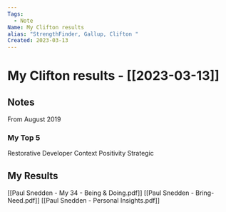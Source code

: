 ```yaml
---
Tags:
  - Note
Name: My Clifton results
alias: "StrengthFinder, Gallup, Clifton "
Created: 2023-03-13
---
```

# My Clifton results - [[2023-03-13]]
## Notes
From August 2019

### My Top 5
Restorative
Developer
Context
Positivity
Strategic

## My Results
[[Paul Snedden - My 34 - Being & Doing.pdf]]
[[Paul Snedden - Bring-Need.pdf]]
[[Paul Snedden - Personal Insights.pdf]]


